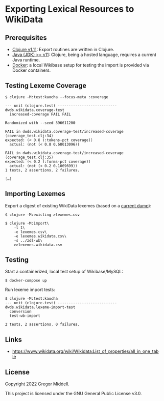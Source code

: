 # Exporting Lexical Resources to WikiData

## Prerequisites

* [Clojure v1.11](https://clojure.org/guides/getting_started): Export routines
  are written in Clojure.
* [Java (JDK) >= v11](https://openjdk.java.net/): Clojure, being a hosted
  language, requires a current Java runtime.
* [Docker](https://docs.docker.com/get-docker/): a local Wikibase setup for
  testing the import is provided via Docker containers.

## Testing Lexeme Coverage

```
$ clojure -M:test:kaocha --focus-meta :coverage

--- unit (clojure.test) ---------------------------
dwds.wikidata.coverage-test
  increased-coverage FAIL FAIL

Randomized with --seed 396611200

FAIL in dwds.wikidata.coverage-test/increased-coverage (coverage_test.clj:34)
expected: (< 0.8 (:tokens-pct coverage))
  actual: (not (< 0.8 0.68013096))

FAIL in dwds.wikidata.coverage-test/increased-coverage (coverage_test.clj:35)
expected: (< 0.2 (:forms-pct coverage))
  actual: (not (< 0.2 0.1069699))
1 tests, 2 assertions, 2 failures.

[…]
```

## Importing Lexemes

Export a digest of existing WikiData lexemes (based on a [current
dump](https://dumps.wikimedia.org/wikidatawiki/entities/latest-lexemes.json.gz)):

```
$ clojure -M:existing >lexemes.csv
```

```
$ clojure -M:import\
    -l 1\
    -e lexemes.csv\
    -e lexemes.wikidata.csv\
    -s ../zdl-wb\
    >>lexemes.wikidata.csv 
```

## Testing

Start a containerized, local test setup of Wikibase/MySQL:
```
$ docker-compose up
```

Run lexeme import tests:

```
$ clojure -M:test:kaocha
--- unit (clojure.test) ---------------------------
dwds.wikidata.lexeme-import-test
  conversion
  test-wb-import

2 tests, 2 assertions, 0 failures.
```

## Links

* https://www.wikidata.org/wiki/Wikidata:List_of_properties/all_in_one_table

## License

Copyright 2022 Gregor Middell.

This project is licensed under the GNU General Public License v3.0.
